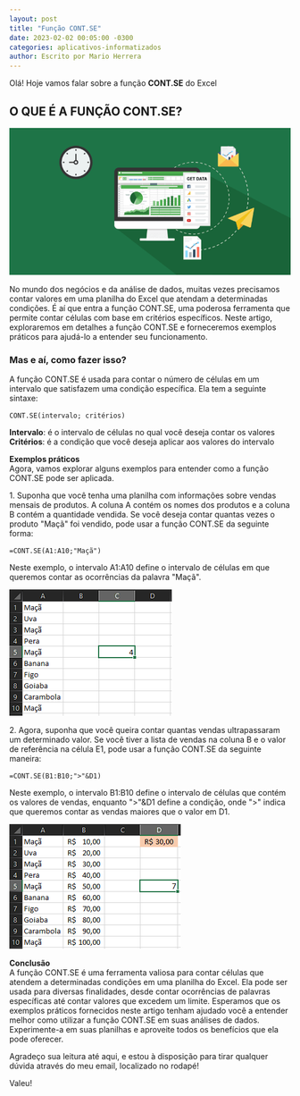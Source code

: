 ```yaml
---
layout: post
title: "Função CONT.SE"
date: 2023-02-02 00:05:00 -0300
categories: aplicativos-informatizados
author: Escrito por Mario Herrera
---
```


Olá! Hoje vamos falar sobre a função **CONT.SE** do Excel

## O QUE É A FUNÇÃO CONT.SE?


![](https://github.com/mariopuebla17/blog/blob/main/_images/202302/excel1.jpg?raw=true)

No mundo dos negócios e da análise de dados, muitas vezes precisamos contar valores em uma planilha do Excel que atendam a determinadas condições. É aí que entra a função CONT.SE, uma poderosa ferramenta que permite contar células com base em critérios específicos. Neste artigo, exploraremos em detalhes a função CONT.SE e forneceremos exemplos práticos para ajudá-lo a entender seu funcionamento.

### Mas e aí, como fazer isso?

A função CONT.SE é usada para contar o número de células em um intervalo que satisfazem uma condição específica. Ela tem a seguinte sintaxe:
```
CONT.SE(intervalo; critérios)
```

**Intervalo**: é o intervalo de células no qual você deseja contar os valores  
**Critérios**: é a condição que você deseja aplicar aos valores do intervalo  

**Exemplos práticos**  
Agora, vamos explorar alguns exemplos para entender como a função CONT.SE pode ser aplicada.

1\. Suponha que você tenha uma planilha com informações sobre vendas mensais de produtos. A coluna A contém os nomes dos produtos e a coluna B contém a quantidade vendida. Se você deseja contar quantas vezes o produto "Maçã" foi vendido, pode usar a função CONT.SE da seguinte forma:

```
=CONT.SE(A1:A10;"Maçã")
```

Neste exemplo, o intervalo A1:A10 define o intervalo de células em que queremos contar as ocorrências da palavra "Maçã".

![](https://github.com/mariopuebla17/blog/blob/main/_images/202302/excel14.jpg?raw=true)  

2\. Agora, suponha que você queira contar quantas vendas ultrapassaram um determinado valor. Se você tiver a lista de vendas na coluna B e o valor de referência na célula E1, pode usar a função CONT.SE da seguinte maneira:

```
=CONT.SE(B1:B10;">"&D1)
```

Neste exemplo, o intervalo B1:B10 define o intervalo de células que contém os valores de vendas, enquanto ">"&D1 define a condição, onde ">" indica que queremos contar as vendas maiores que o valor em D1.

![](https://github.com/mariopuebla17/blog/blob/main/_images/202302/excel15.jpg?raw=true)  

**Conclusão**  
A função CONT.SE é uma ferramenta valiosa para contar células que atendem a determinadas condições em uma planilha do Excel. Ela pode ser usada para diversas finalidades, desde contar ocorrências de palavras específicas até contar valores que excedem um limite. Esperamos que os exemplos práticos fornecidos neste artigo tenham ajudado você a entender melhor como utilizar a função CONT.SE em suas análises de dados. Experimente-a em suas planilhas e aproveite todos os benefícios que ela pode oferecer.  


Agradeço sua leitura até aqui, e estou à disposição para tirar qualquer dúvida através do meu email, localizado no rodapé!

Valeu!